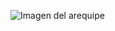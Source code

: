 ![Imagen del arequipe](https://misrecetascolombia.com/wp-content/uploads/2020/12/Arequipe-Colombiano.jpg)
